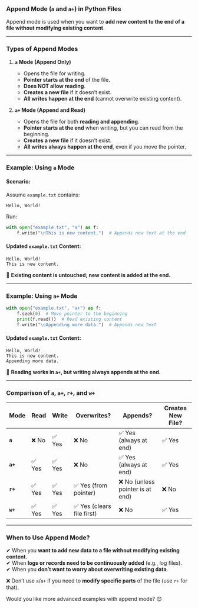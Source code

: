 ### **Append Mode (`a` and `a+`) in Python Files**  

Append mode is used when you want to **add new content to the end of a file without modifying existing content**.  

---

### **Types of Append Modes**
1. **`a` Mode (Append Only)**
   - Opens the file for writing.  
   - **Pointer starts at the end** of the file.  
   - **Does NOT allow reading**.  
   - **Creates a new file** if it doesn’t exist.  
   - **All writes happen at the end** (cannot overwrite existing content).  

2. **`a+` Mode (Append and Read)**
   - Opens the file for both **reading and appending**.  
   - **Pointer starts at the end** when writing, but you can read from the beginning.  
   - **Creates a new file** if it doesn’t exist.  
   - **All writes always happen at the end**, even if you move the pointer.  

---

### **Example: Using `a` Mode**
#### **Scenario:**  
Assume `example.txt` contains:
```
Hello, World!
```
Run:
```python
with open("example.txt", "a") as f:
    f.write("\nThis is new content.")  # Appends new text at the end
```
#### **Updated `example.txt` Content:**
```
Hello, World!
This is new content.
```
🔹 **Existing content is untouched; new content is added at the end.**  

---

### **Example: Using `a+` Mode**
```python
with open("example.txt", "a+") as f:
    f.seek(0)  # Move pointer to the beginning
    print(f.read())  # Read existing content
    f.write("\nAppending more data.")  # Appends new text
```
#### **Updated `example.txt` Content:**
```
Hello, World!
This is new content.
Appending more data.
```
🔹 **Reading works in `a+`, but writing always appends at the end.**  

---

### **Comparison of `a`, `a+`, `r+`, and `w+`**
| Mode  | Read | Write | Overwrites? | Appends? | Creates New File? |
|-------|------|-------|------------|---------|----------------|
| **`a`**  | ❌ No  | ✅ Yes  | ❌ No | ✅ Yes (always at end) | ✅ Yes |
| **`a+`** | ✅ Yes | ✅ Yes  | ❌ No | ✅ Yes (always at end) | ✅ Yes |
| **`r+`** | ✅ Yes | ✅ Yes  | ✅ Yes (from pointer) | ❌ No (unless pointer is at end) | ❌ No |
| **`w+`** | ✅ Yes | ✅ Yes  | ✅ Yes (clears file first) | ❌ No | ✅ Yes |

---

### **When to Use Append Mode?**
✔ When you **want to add new data to a file without modifying existing content**.  
✔ When **logs or records need to be continuously added** (e.g., log files).  
✔ When you **don’t want to worry about overwriting existing data**.  

❌ Don’t use `a`/`a+` if you need to **modify specific parts** of the file (use `r+` for that).  

Would you like more advanced examples with append mode? 😊